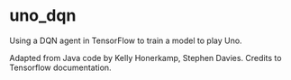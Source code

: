 # uno_dqn
Using a DQN agent in TensorFlow to train a model to play Uno.

Adapted from Java code by Kelly Honerkamp, Stephen Davies.
Credits to Tensorflow documentation.
